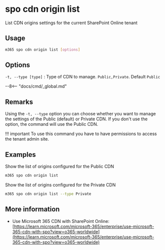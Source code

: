 # spo cdn origin list

List CDN origins settings for the current SharePoint Online tenant

## Usage

```sh
m365 spo cdn origin list [options]
```

## Options

`-t, --type [type]`
: Type of CDN to manage. `Public,Private`. Default `Public`

--8<-- "docs/cmd/_global.md"

## Remarks

Using the `-t, --type` option you can choose whether you want to manage the settings of the Public (default) or Private CDN. If you don't use the option, the command will use the Public CDN.

!!! important
    To use this command you have to have permissions to access the tenant admin site.

## Examples

Show the list of origins configured for the Public CDN

```sh
m365 spo cdn origin list
```

Show the list of origins configured for the Private CDN

```sh
m365 spo cdn origin list --type Private
```

## More information

- Use Microsoft 365 CDN with SharePoint Online: [https://learn.microsoft.com/microsoft-365/enterprise/use-microsoft-365-cdn-with-spo?view=o365-worldwide](https://learn.microsoft.com/microsoft-365/enterprise/use-microsoft-365-cdn-with-spo?view=o365-worldwide)
